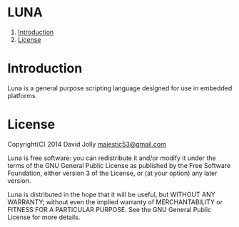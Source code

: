 LUNA
========

1. [Introduction](https://github.com/majestic53/luna#introduction)
2. [License](https://github.com/majestic53/luna#license)

Introduction
========

Luna is a general purpose scripting language designed for use in embedded platforms

License
======

Copyright(C) 2014 David Jolly <majestic53@gmail.com>

Luna is free software: you can redistribute it and/or modify
it under the terms of the GNU General Public License as published by
the Free Software Foundation, either version 3 of the License, or
(at your option) any later version.

Luna is distributed in the hope that it will be useful,
but WITHOUT ANY WARRANTY; without even the implied warranty of
MERCHANTABILITY or FITNESS FOR A PARTICULAR PURPOSE.  See the
GNU General Public License for more details.
